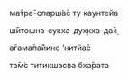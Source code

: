 ма̄тра̄-спарш́а̄с ту каунтейа

ш́ӣтошн̣а-сукха-дух̣кха-да̄х̣

а̄гама̄па̄йино ’нитйа̄с

та̄м̇с титикшасва бха̄рата